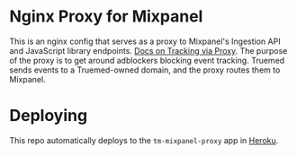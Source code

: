# Nginx Proxy for Mixpanel
This is an nginx config that serves as a proxy to Mixpanel's Ingestion API and JavaScript library endpoints. [Docs on Tracking via Proxy](https://docs.mixpanel.com/docs/tracking/how-tos/tracking-via-proxy). The purpose of the proxy is to get around adblockers blocking event tracking. Truemed sends events to a Truemed-owned domain, and the proxy routes them to Mixpanel.

# Deploying
This repo automatically deploys to the `tm-mixpanel-proxy` app in [Heroku](https://dashboard.heroku.com/teams/truemed-678/apps).
